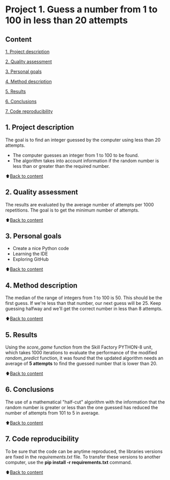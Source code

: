 # Project 1. Guess a number from 1 to 100 in less than 20 attempts

<a id='Content'></a>
## Content
[1. Project description](https://github.com/igorbakharev/skill_factory/tree/main/project_1/README.md#Project-description)

[2. Quality assessment](https://github.com/igorbakharev/skill_factory/tree/main/project_1/README.md#Quality-assessment)

[3. Personal goals](https://github.com/igorbakharev/skill_factory/tree/main/project_1/README.md#Personal-goals)

[4. Method description](https://github.com/igorbakharev/skill_factory/tree/main/project_1/README.md#Method-description)

[5. Results](https://github.com/igorbakharev/skill_factory/tree/main/project_1/README.md#Results)

[6. Conclusions](https://github.com/igorbakharev/skill_factory/tree/main/project_1/README.md#Conclusions)

[7. Code reproducibility](https://github.com/igorbakharev/skill_factory/tree/main/project_1/README.md#Code-reproducibility)

<a id='Project-description'></a>
## 1. Project description
The goal is to find an integer guessed by the computer using less than 20 attempts.
* The computer guesses an integer from 1 to 100 to be found.
* The algorithm takes into account information if the random number is less than or greater than the required number.

:arrow_up:[Back to content](https://github.com/igorbakharev/skill_factory/tree/main/project_1/README.md#Content)

<a id='Quality-assessment'></a>
## 2. Quality assessment
The results are evaluated by the average number of attempts per 1000 repetitions. The goal is to get the minimum number of attempts.

:arrow_up:[Back to content](https://github.com/igorbakharev/skill_factory/tree/main/project_1/README.md#Content)

<a id='Personal-goals'></a>
## 3. Personal goals
* Create a nice Python code
* Learning the IDE
* Exploring GitHub

:arrow_up:[Back to content](https://github.com/igorbakharev/skill_factory/tree/main/project_1/README.md#Content)

<a id='Method-description'></a>
## 4. Method description
The median of the range of integers from 1 to 100 is 50. This should be the first guess. If we're less than that number, our next guess will be 25. Keep guessing halfway and we'll get the correct number in less than 8 attempts.

:arrow_up:[Back to content](https://github.com/igorbakharev/skill_factory/tree/main/project_1/README.md#Content)

<a id='Results'></a>
## 5. Results
Using the *score_game* function from the Skill Factory PYTHON-8 unit, which takes 1000 iterations to evaluate the performance of the modified *random_predict* function, it was found that the updated algorithm needs an average of **5 attempts** to find the guessed number that is lower than 20.

:arrow_up:[Back to content](https://github.com/igorbakharev/skill_factory/tree/main/project_1/README.md#Content)

<a id='Conclusions'></a>
## 6. Conclusions
The use of a mathematical "half-cut" algorithm with the information that the random number is greater or less than the one guessed has reduced the number of attempts from 101 to 5 in average.

:arrow_up:[Back to content](https://github.com/igorbakharev/skill_factory/tree/main/project_1/README.md#Content)

<a id='Code-reproducibility'></a>
## 7. Code reproducibility
To be sure that the code can be anytime reproduced, the libraries versions are fixed in the *requirements.txt* file. To transfer these versions to another computer, use the **pip install -r requirements.txt** command.

:arrow_up:[Back to content](https://github.com/igorbakharev/skill_factory/tree/main/project_1/README.md#Content)